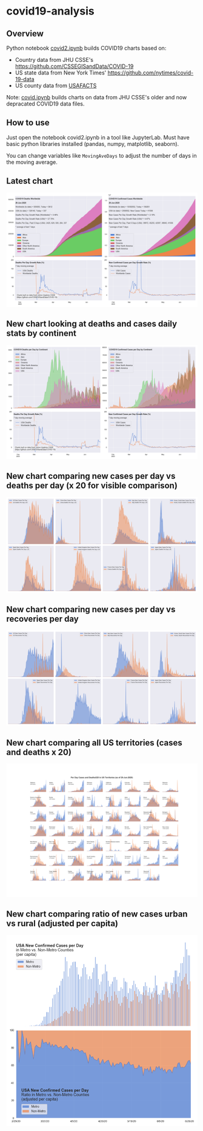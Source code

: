 # covid19-analysis

## Overview
Python notebook [covid2.ipynb](https://github.com/danlaw/covid19-analysis/blob/master/covid2.ipynb) builds COVID19 charts based on:
* Country data from JHU CSSE's https://github.com/CSSEGISandData/COVID-19
* US state data from New York Times' https://github.com/nytimes/covid-19-data
* US county data from [USAFACTS](https://usafacts.org/visualizations/coronavirus-covid-19-spread-map/)

Note: [covid.ipynb](https://github.com/danlaw/covid19-analysis/blob/master/covid.ipynb) builds charts on data from JHU CSSE's older and now depracated COVID19 data files.

## How to use
Just open the notebook covid2.ipynb in a tool like JupyterLab. Must have basic python libraries installed (pandas, numpy, matplotlib, seaborn).

You can change variables like ``MovingAveDays`` to adjust the number of days in the moving average.

## Latest chart
![Latest chart](charts/20200629-covid19-chart.png)

## New chart looking at deaths and cases daily stats by continent
![Comparison chart](charts/20200629-covid19-chart-perday.png)

## New chart comparing new cases per day vs deaths per day (x 20 for visible comparison)
![Comparison chart](charts/20200629-comparison-chart.png)

## New chart comparing new cases per day vs recoveries per day
![Recovery chart](charts/20200629-comparison-recovery-chart.png)

## New chart comparing all US territories (cases and deaths x 20)
![Territories chart](charts/20200629-compare-US-territories.png)

## New chart comparing ratio of new cases urban vs rural (adjusted per capita)
![Urban rural per capita chart](charts/20200629-US-counties-urban-vs-rural-per-capita.png)